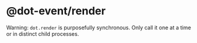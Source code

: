 # @dot-event/render

Warning: `dot.render` is purposefully synchronous. Only call it one at a time or in distinct child processes.
